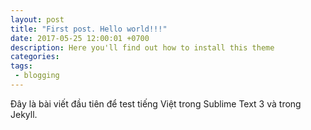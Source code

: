 ```yaml
---
layout: post
title: "First post. Hello world!!!"
date: 2017-05-25 12:00:01 +0700
description: Here you'll find out how to install this theme
categories:
tags: 
 - blogging
---
```


Đây là bài viết đầu tiên để test tiếng Việt trong Sublime Text 3 và trong Jekyll.
